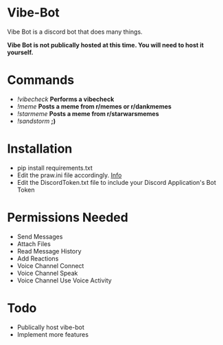 # Vibe-Bot
Vibe Bot is a discord bot that does many things.

__Vibe Bot is not publically hosted at this time. You will need to host it yourself.__

Commands
=====
* *!vibecheck* **Performs a vibecheck**
* *!meme* **Posts a meme from r/memes or r/dankmemes**
* *!starmeme* **Posts a meme from r/starwarsmemes**
* *!sandstorm* **;)**

Installation
=====
* pip install requirements.txt
* Edit the praw.ini file accordingly. [Info](https://asyncpraw.readthedocs.io/en/latest/getting_started/configuration/prawini.html#using-interpolation)
* Edit the DiscordToken.txt file to include your Discord Application's Bot Token

Permissions Needed
=====
* Send Messages
* Attach Files
* Read Message History
* Add Reactions
* Voice Channel Connect
* Voice Channel Speak
* Voice Channel Use Voice Activity

Todo
=====
* Publically host vibe-bot
* Implement more features
